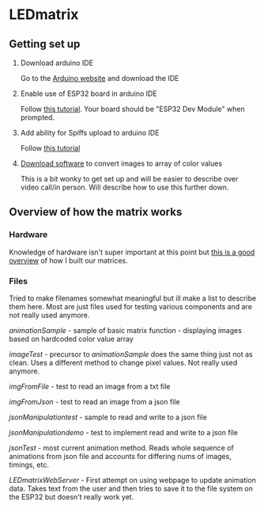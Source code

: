 # LEDmatrix

## Getting set up

1. Download arduino IDE

    Go to the [Arduino website](https://www.arduino.cc/en/software) and download the IDE

2. Enable use of ESP32 board in arduino IDE

    Follow [this tutorial](https://randomnerdtutorials.com/installing-the-esp32-board-in-arduino-ide-windows-instructions/). Your board should be "ESP32 Dev Module" when prompted.

3. Add ability for Spiffs upload to arduino IDE

    Follow [this tutorial](https://randomnerdtutorials.com/install-esp32-filesystem-uploader-arduino-ide/)
    
4. [Download software](https://sourceforge.net/projects/lcd-image-converter/) to convert images to array of color values

    This is a bit wonky to get set up and will be easier to describe over video call/in person. Will describe how to use this further down.

## Overview of how the matrix works

### Hardware

Knowledge of hardware isn't super important at this point but [this is a good overview](https://www.youtube.com/watch?v=_0a9JZLGu4M&list=LL&index=45&t=151s) of how I built our matrices.

### Files

Tried to make filenames somewhat meaningful but ill make a list to describe them here. Most are just files used for testing various components and are not really used anymore.

*animationSample* - sample of basic matrix function - displaying images based on hardcoded color value array

*imageTest* - precursor to *animationSample* does the same thing just not as clean. Uses a different method to change pixel values. Not really used anymore.

*imgFromFile* - test to read an image from a txt file

*imgFromJson* - test to read an image from a json file

*jsonManipulationtest* - sample to read and write to a json file

*jsonManipulationdemo* - test to implement read and write to a json file

*jsonTest* - most current animation method. Reads whole sequence of animations from json file and accounts for differing nums of images, timings, etc.

*LEDmatrixWebServer* - First attempt on using webpage to update animation data. Takes text from the user and then tries to save it to the file system on the ESP32 but doesn't really work yet.

